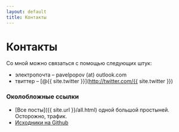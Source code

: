 ```yaml
---
layout: default
title: Контакты
---
```


# Контакты

Со мной можно связаться с помощью следующих штук:

* электропочта – pavelpopov (at) outlook.com</li>
* твиттер – [@{{ site.twitter }}](http://twitter.com/{{ site.twitter }})


### Околобложные ссылки

* [Все посты]({{ site.url }}/all.html) одной большой простыней. Осторожно, трафик.
* [Исходники на Github](http://github.com/schmooser/schmooser.github.io)

